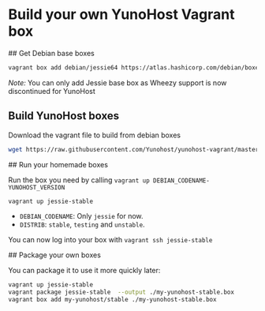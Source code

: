 # Build your own YunoHost Vagrant box

## Get Debian base boxes

```bash
vagrant box add debian/jessie64 https://atlas.hashicorp.com/debian/boxes/jessie64/versions/8.4.0/providers/virtualbox.box
```

*Note:* You can only add Jessie base box as Wheezy support is now discontinued for YunoHost

## Build YunoHost boxes

Download the vagrant file to build from debian boxes

```bash
wget https://raw.githubusercontent.com/Yunohost/yunohost-vagrant/master/prebuild/Vagrantfile
```

## Run your homemade boxes

Run the box you need by calling `vagrant up DEBIAN_CODENAME-YUNOHOST_VERSION`

```bash
vagrant up jessie-stable
```

- `DEBIAN_CODENAME`: Only `jessie` for now.
- `DISTRIB`: `stable`, `testing` and `unstable`.

You can now log into your box with `vagrant ssh jessie-stable`

## Package your own boxes

You can package it to use it more quickly later:

```bash
vagrant up jessie-stable
vagrant package jessie-stable  --output ./my-yunohost-stable.box
vagrant box add my-yunohost/stable ./my-yunohost-stable.box
```

